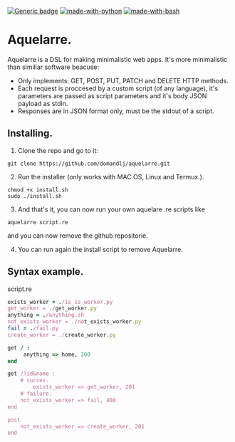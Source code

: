 [![Generic badge](https://img.shields.io/badge/Progress-Under%20Development-Orange.svg)](https://shields.io/)
[![made-with-python](https://img.shields.io/badge/Made%20with-Python-1f425f.svg)](https://www.python.org/)
[![made-with-bash](https://img.shields.io/badge/Made%20with-Bash-1f425f.svg)](https://www.gnu.org/software/bash/)
# Aquelarre.

Aquelarre is a DSL for making minimalistic web apps. It's more minimalistic 
than similiar software beacuse:

* Only implements: GET, POST, PUT, PATCH and DELETE HTTP methods.
* Each request is proccesed by a custom script (of any language), it's 
parameters are passed as script parameters and it's body JSON payload as stdin.
* Responses are in JSON format only, must be the stdout of a script.

## Installing.
1. Clone the repo and go to it: 
```
git clone https://github.com/domandlj/aquelarre.git 
```
2. Run the installer (only works with MAC OS, Linux and Termux.).
```
chmod +x install.sh
sudo ./install.sh
``` 

3. And that's it, you can now run your own aquelare .re scripts like
```
aquelarre script.re
```
and you can now remove the github repositorie. 

4. You can run again the install script to remove Aquelarre. 

## Syntax example.
script.re
```ruby
exists_worker = ./is_is_worker.py
get_worker = ./get_worker.py
anything = ./anything.sh
not_exists_worker = ./not_exists_worker.py
fail = ./fail.py
create_worker = ./create_worker.py

get / : 
     anything => home, 200 
end

get /?id&name :
    # succes.
        exists_worker => get_worker, 201 
    # failure.
	not_exists_worker => fail, 400
end

post
	not_exists_worker => create_worker, 201
end
```

